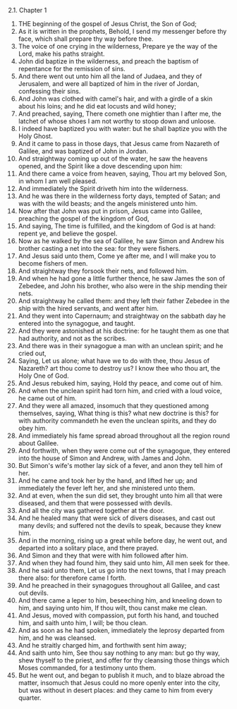 2.1. Chapter 1
1. THE beginning of the gospel of Jesus Christ, the Son of God;
2. As it is written in the prophets, Behold, I send my messenger before thy face, which shall prepare thy way before thee.
3. The voice of one crying in the wilderness, Prepare ye the way of the Lord, make his paths straight.
4. John did baptize in the wilderness, and preach the baptism of repentance for the remission of sins.
5. And there went out unto him all the land of Judaea, and they of Jerusalem, and were all baptized of him in the river of Jordan, confessing their sins.
6. And John was clothed with camel's hair, and with a girdle of a skin about his loins; and he did eat locusts and wild honey;
7. And preached, saying, There cometh one mightier than I after me, the latchet of whose shoes I am not worthy to stoop down and unloose.
8. I indeed have baptized you with water: but he shall baptize you with the Holy Ghost.
9. And it came to pass in those days, that Jesus came from Nazareth of Galilee, and was baptized of John in Jordan.
10. And straightway coming up out of the water, he saw the heavens opened, and the Spirit like a dove descending upon him:
11. And there came a voice from heaven, saying, Thou art my beloved Son, in whom I am well pleased.
12. And immediately the Spirit driveth him into the wilderness.
13. And he was there in the wilderness forty days, tempted of Satan; and was with the wild beasts; and the angels ministered unto him.
14. Now after that John was put in prison, Jesus came into Galilee, preaching the gospel of the kingdom of God,
15. And saying, The time is fulfilled, and the kingdom of God is at hand: repent ye, and believe the gospel.
16. Now as he walked by the sea of Galilee, he saw Simon and Andrew his brother casting a net into the sea: for they were fishers.
17. And Jesus said unto them, Come ye after me, and I will make you to become fishers of men.
18. And straightway they forsook their nets, and followed him.
19. And when he had gone a little further thence, he saw James the son of Zebedee, and John his brother, who also were in the ship mending their nets.
20. And straightway he called them: and they left their father Zebedee in the ship with the hired servants, and went after him.
21. And they went into Capernaum; and straightway on the sabbath day he entered into the synagogue, and taught.
22. And they were astonished at his doctrine: for he taught them as one that had authority, and not as the scribes.
23. And there was in their synagogue a man with an unclean spirit; and he cried out,
24. Saying, Let us alone; what have we to do with thee, thou Jesus of Nazareth? art thou come to destroy us? I know thee who thou art, the Holy One of God.
25. And Jesus rebuked him, saying, Hold thy peace, and come out of him.
26. And when the unclean spirit had torn him, and cried with a loud voice, he came out of him.
27. And they were all amazed, insomuch that they questioned among themselves, saying, What thing is this? what new doctrine is this? for with authority commandeth he even the unclean spirits, and they do obey him.
28. And immediately his fame spread abroad throughout all the region round about Galilee.
29. And forthwith, when they were come out of the synagogue, they entered into the house of Simon and Andrew, with James and John.
30. But Simon's wife's mother lay sick of a fever, and anon they tell him of her.
31. And he came and took her by the hand, and lifted her up; and immediately the fever left her, and she ministered unto them.
32. And at even, when the sun did set, they brought unto him all that were diseased, and them that were possessed with devils.
33. And all the city was gathered together at the door.
34. And he healed many that were sick of divers diseases, and cast out many devils; and suffered not the devils to speak, because they knew him.
35. And in the morning, rising up a great while before day, he went out, and departed into a solitary place, and there prayed.
36. And Simon and they that were with him followed after him.
37. And when they had found him, they said unto him, All men seek for thee.
38. And he said unto them, Let us go into the next towns, that I may preach there also: for therefore came I forth.
39. And he preached in their synagogues throughout all Galilee, and cast out devils.
40. And there came a leper to him, beseeching him, and kneeling down to him, and saying unto him, If thou wilt, thou canst make me clean.
41. And Jesus, moved with compassion, put forth his hand, and touched him, and saith unto him, I will; be thou clean.
42. And as soon as he had spoken, immediately the leprosy departed from him, and he was cleansed.
43. And he straitly charged him, and forthwith sent him away;
44. And saith unto him, See thou say nothing to any man: but go thy way, shew thyself to the priest, and offer for thy cleansing those things which Moses commanded, for a testimony unto them.
45. But he went out, and began to publish it much, and to blaze abroad the matter, insomuch that Jesus could no more openly enter into the city, but was without in desert places: and they came to him from every quarter.

